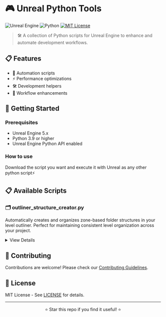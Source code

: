 # 🎮 Unreal Python Tools
![Unreal Engine](https://img.shields.io/badge/Unreal%20Engine-5.x-blue)
![Python](https://img.shields.io/badge/Python-3.7%2B-yellow)
[![MIT License](https://img.shields.io/badge/License-MIT-green.svg)](https://choosealicense.com/licenses/mit/)

> 🛠️ A collection of Python scripts for Unreal Engine to enhance and automate development workflows.

## 📋 Features

- 🔄 Automation scripts
- ⚡ Performance optimizations
- 🛠️ Development helpers
- 🎯 Workflow enhancements

## 🚀 Getting Started

### Prerequisites

- Unreal Engine 5.x
- Python 3.9 or higher
- Unreal Engine Python API enabled

### How to use
Download the script you want and execute it with Unreal as any other python script⚡

## 📋 Available Scripts

### 🗂️ outliner_structure_creator.py
Automatically creates and organizes zone-based folder structures in your level outliner. Perfect for maintaining consistent level organization across your project.

<details>
<summary>View Details</summary>

```python
# Quick usage
from outliner_structure_creator import create_zone_structure

zones = ["Hub", "Zone1", "Zone2"]
folders = ["Art", "Gameplay", "Sound"]

create_zone_structure(zones, folders)
```
</details>

## 🤝 Contributing

Contributions are welcome! Please check our [Contributing Guidelines](CONTRIBUTING.md).

## 📝 License

MIT License - See [LICENSE](LICENSE) for details.

---

<div align="center">

⭐ Star this repo if you find it useful! ⭐

</div>

